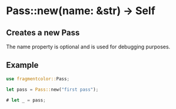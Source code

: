 # Pass::new(name: &str) -> Self

## Creates a new Pass

The name property is optional and is used for debugging purposes.

## Example

```rust
use fragmentcolor::Pass;

let pass = Pass::new("first pass");

# let _ = pass;
```

